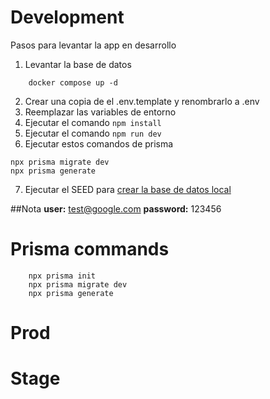 # Development

Pasos para levantar la app en desarrollo

1. Levantar la base de datos

```
    docker compose up -d
```

2. Crear una copia de el .env.template y renombrarlo a .env
3. Reemplazar las variables de entorno
4. Ejecutar el comando ``` npm install ```
5. Ejecutar el comando ``` npm run dev ```
6. Ejecutar estos comandos de prisma
```
npx prisma migrate dev
npx prisma generate
```
7. Ejecutar el SEED  para [crear la base de datos local](localhost:3000/api/seed)

##Nota
__user:__ test@google.com
__password:__ 123456

# Prisma commands

```
    npx prisma init
    npx prisma migrate dev
    npx prisma generate
```

# Prod

# Stage
